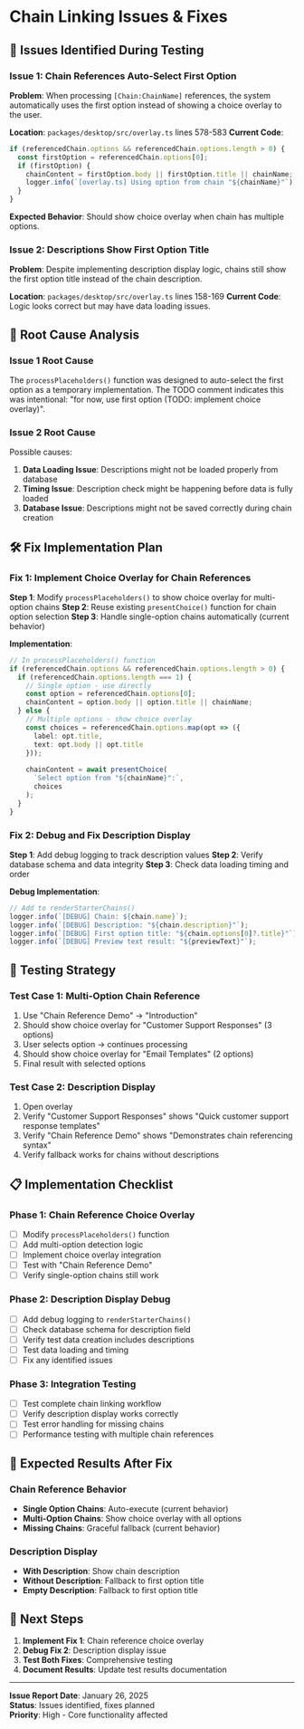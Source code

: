 # Chain Linking Issues & Fixes

## **🐛 Issues Identified During Testing**

### **Issue 1: Chain References Auto-Select First Option**
**Problem**: When processing `[Chain:ChainName]` references, the system automatically uses the first option instead of showing a choice overlay to the user.

**Location**: `packages/desktop/src/overlay.ts` lines 578-583
**Current Code**:
```typescript
if (referencedChain.options && referencedChain.options.length > 0) {
  const firstOption = referencedChain.options[0];
  if (firstOption) {
    chainContent = firstOption.body || firstOption.title || chainName;
    logger.info(`[overlay.ts] Using option from chain "${chainName}"`);
  }
}
```

**Expected Behavior**: Should show choice overlay when chain has multiple options.

### **Issue 2: Descriptions Show First Option Title**
**Problem**: Despite implementing description display logic, chains still show the first option title instead of the chain description.

**Location**: `packages/desktop/src/overlay.ts` lines 158-169
**Current Code**: Logic looks correct but may have data loading issues.

## **🔧 Root Cause Analysis**

### **Issue 1 Root Cause**
The `processPlaceholders()` function was designed to auto-select the first option as a temporary implementation. The TODO comment indicates this was intentional: "for now, use first option (TODO: implement choice overlay)".

### **Issue 2 Root Cause**
Possible causes:
1. **Data Loading Issue**: Descriptions might not be loaded properly from database
2. **Timing Issue**: Description check might be happening before data is fully loaded
3. **Database Issue**: Descriptions might not be saved correctly during chain creation

## **🛠️ Fix Implementation Plan**

### **Fix 1: Implement Choice Overlay for Chain References**

**Step 1**: Modify `processPlaceholders()` to show choice overlay for multi-option chains
**Step 2**: Reuse existing `presentChoice()` function for chain option selection
**Step 3**: Handle single-option chains automatically (current behavior)

**Implementation**:
```typescript
// In processPlaceholders() function
if (referencedChain.options && referencedChain.options.length > 0) {
  if (referencedChain.options.length === 1) {
    // Single option - use directly
    const option = referencedChain.options[0];
    chainContent = option.body || option.title || chainName;
  } else {
    // Multiple options - show choice overlay
    const choices = referencedChain.options.map(opt => ({
      label: opt.title,
      text: opt.body || opt.title
    }));
    
    chainContent = await presentChoice(
      `Select option from "${chainName}":`,
      choices
    );
  }
}
```

### **Fix 2: Debug and Fix Description Display**

**Step 1**: Add debug logging to track description values
**Step 2**: Verify database schema and data integrity
**Step 3**: Check data loading timing and order

**Debug Implementation**:
```typescript
// Add to renderStarterChains()
logger.info(`[DEBUG] Chain: ${chain.name}`);
logger.info(`[DEBUG] Description: "${chain.description}"`);
logger.info(`[DEBUG] First option title: "${chain.options[0]?.title}"`);
logger.info(`[DEBUG] Preview text result: "${previewText}"`);
```

## **🧪 Testing Strategy**

### **Test Case 1: Multi-Option Chain Reference**
1. Use "Chain Reference Demo" → "Introduction"
2. Should show choice overlay for "Customer Support Responses" (3 options)
3. User selects option → continues processing
4. Should show choice overlay for "Email Templates" (2 options)
5. Final result with selected options

### **Test Case 2: Description Display**
1. Open overlay
2. Verify "Customer Support Responses" shows "Quick customer support response templates"
3. Verify "Chain Reference Demo" shows "Demonstrates chain referencing syntax"
4. Verify fallback works for chains without descriptions

## **📋 Implementation Checklist**

### **Phase 1: Chain Reference Choice Overlay**
- [ ] Modify `processPlaceholders()` function
- [ ] Add multi-option detection logic
- [ ] Implement choice overlay integration
- [ ] Test with "Chain Reference Demo"
- [ ] Verify single-option chains still work

### **Phase 2: Description Display Debug**
- [ ] Add debug logging to `renderStarterChains()`
- [ ] Check database schema for description field
- [ ] Verify test data creation includes descriptions
- [ ] Test data loading and timing
- [ ] Fix any identified issues

### **Phase 3: Integration Testing**
- [ ] Test complete chain linking workflow
- [ ] Verify description display works correctly
- [ ] Test error handling for missing chains
- [ ] Performance testing with multiple chain references

## **🎯 Expected Results After Fix**

### **Chain Reference Behavior**
- **Single Option Chains**: Auto-execute (current behavior)
- **Multi-Option Chains**: Show choice overlay with all options
- **Missing Chains**: Graceful fallback (current behavior)

### **Description Display**
- **With Description**: Show chain description
- **Without Description**: Fallback to first option title
- **Empty Description**: Fallback to first option title

## **🚀 Next Steps**

1. **Implement Fix 1**: Chain reference choice overlay
2. **Debug Fix 2**: Description display issue
3. **Test Both Fixes**: Comprehensive testing
4. **Document Results**: Update test results documentation

---

**Issue Report Date**: January 26, 2025  
**Status**: Issues identified, fixes planned  
**Priority**: High - Core functionality affected 